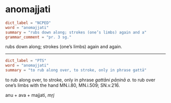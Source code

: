 # anomajjati

``` toml
dict_label = "NCPED"
word = "anomajjati"
summary = "rubs down along; strokes (one’s limbs) again and a"
grammar_comment = "pr. 3 sg."
```

rubs down along; strokes (one’s limbs) again and again.

--------------------

``` toml
dict_label = "PTS"
word = "anomajjati"
summary = "to rub along over, to stroke, only in phrase gattā"
```

to rub along over, to stroke, only in phrase *gattāni pāṇinā a*. to rub over one’s limbs with the hand MN.i.80, MN.i.509; SN.v.216.

anu \+ ava \+ majjati, *mṛj*

